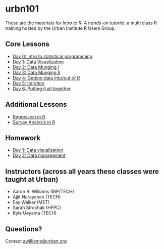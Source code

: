 # urbn101

These are the materials for *Intro to R: A hands-on tutorial*, a multi class R training hosted by the Urban Institute R Users Group.

## Core Lessons

* [Day 0: Intro to statistical programming](https://ui-research.github.io/urbn101-intro-r/lessons/00_intro-to-statistical-programming#/intro-to-r-a-hands-on-tutorial)
* [Day 1: Data Visualization](https://ui-research.github.io/urbn101-intro-r/lessons/01_lesson)
* [Day 2: Data Munging I](https://ui-research.github.io/urbn101-intro-r/lessons/02_lesson)
* [Day 3: Data Munging II ](https://ui-research.github.io/urbn101-intro-r/lessons/03_lesson)
* [Day 4: Getting data into/out of R ](https://ui-research.github.io/urbn101-intro-r/lessons/04_lesson)
* [Day 5: Iteration](https://ui-research.github.io/urbn101-intro-r/lessons/05_lesson)
* [Day 6: Putting it all together](https://ui-research.github.io/urbn101-intro-r/lessons/06_lesson)

## Additional Lessons

* [Regression in R](https://ui-research.github.io/urbn101-intro-r/lessons/07_linear-regression)
* [Survey Analysis in R](https://ui-research.github.io/urbn101-intro-r/lessons/08_survey-analysis)


## Homework

* [Day 1: Data visualization](https://ui-research.github.io/urbn101-intro-r/homework/01_homework)
* [Day 2: Data management](https://ui-research.github.io/urbn101-intro-r/homework/02_homework)


## Instructors (across all years these classes were taught at Urban)

* Aaron R. Williams (IBP/TECH)
* Ajjit Narayanan (TECH)
* Fay Walker (MET)
* Sarah Strochak (HFPC)
* Kyle Ueyama (TECH)


## Questions?

Contact awilliams@urban.org
